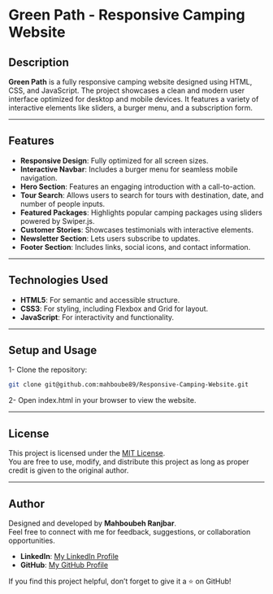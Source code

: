 
# Green Path - Responsive Camping Website

## Description
**Green Path** is a fully responsive camping website designed using HTML, CSS, and JavaScript. The project showcases a clean and modern user interface optimized for desktop and mobile devices. It features a variety of interactive elements like sliders, a burger menu, and a subscription form.

---

## Features
- **Responsive Design**: Fully optimized for all screen sizes.
- **Interactive Navbar**: Includes a burger menu for seamless mobile navigation.
- **Hero Section**: Features an engaging introduction with a call-to-action.
- **Tour Search**: Allows users to search for tours with destination, date, and number of people inputs.
- **Featured Packages**: Highlights popular camping packages using sliders powered by Swiper.js.
- **Customer Stories**: Showcases testimonials with interactive elements.
- **Newsletter Section**: Lets users subscribe to updates.
- **Footer Section**: Includes links, social icons, and contact information.

---

## Technologies Used
- **HTML5**: For semantic and accessible structure.
- **CSS3**: For styling, including Flexbox and Grid for layout.
- **JavaScript**: For interactivity and functionality.

---

## Setup and Usage
1- Clone the repository:

```bash
git clone git@github.com:mahboube89/Responsive-Camping-Website.git
```
2- Open index.html in your browser to view the website.

---

## License

This project is licensed under the [MIT License](./LICENSE).  
You are free to use, modify, and distribute this project as long as proper credit is given to the original author.

---

## Author

Designed and developed by **Mahboubeh Ranjbar**.  
Feel free to connect with me for feedback, suggestions, or collaboration opportunities.

- **LinkedIn**: [My LinkedIn Profile](https://linkedin.com/in/mahboubeh-ranjbar-944132239)  
- **GitHub**: [My GitHub Profile](https://github.com/mahboube89)  

If you find this project helpful, don’t forget to give it a ⭐ on GitHub!